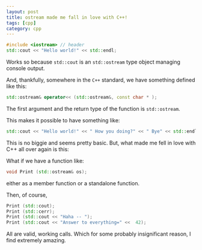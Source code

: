 ```yaml
---
layout: post
title: ostream made me fall in love with C++!
tags: [cpp]
category: cpp
---
```


```c++
#include <iostream> // header
std::cout << "Hello world!" << std::endl;
```

Works so because `std::cout` is an `std::ostream` type object managing console output. 

And, thankfully, somewhere in the `C++` standard, we have something defined like this:

```c++
std::ostream& operator<< (std::ostream&, const char * );
```

The first argument and the return type of the function is `std::ostream`. 

This makes it possible to have something like:
```c++
std::cout << "Hello world!" << " How you doing?" << " Bye" << std::endl;
```

This is no biggie and seems pretty basic. But, what made me fell in love with C++ all over again is this:

What if we have a function like:
```c++
void Print (std::ostream& os);
```
either as a member function or a standalone function. 

Then, of course, 
```c++
Print (std::cout);
Print (std::cerr);
Print (std::cout << "Haha -- ");
Print (std::cout << "Answer to everything=" <<  42);
```
All are valid, working calls. 
Which for some probably insignificant reason, I find extremely amazing. 
